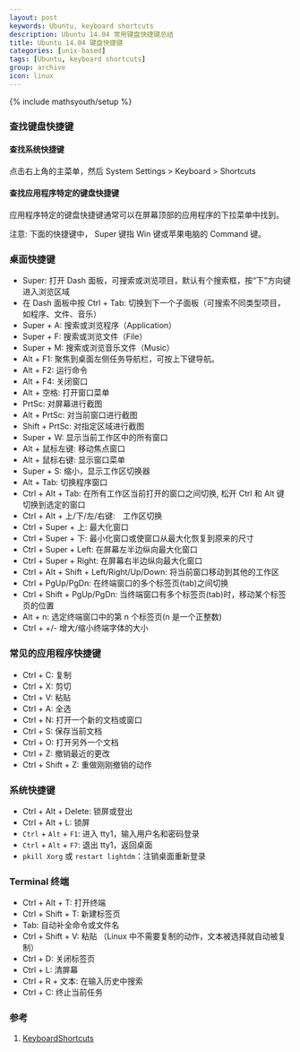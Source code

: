 ```yaml
---
layout: post
keywords: Ubuntu, keyboard shortcuts
description: Ubuntu 14.04 常用键盘快捷键总结
title: Ubuntu 14.04 键盘快捷键
categories: [unix-based]
tags: [Ubuntu, keyboard shortcuts]
group: archive
icon: linux
---
```

{% include mathsyouth/setup %}


### 查找键盘快捷键

#### 查找系统快捷键

点击右上角的主菜单，然后 System Settings > Keyboard > Shortcuts


#### 查找应用程序特定的键盘快捷键

应用程序特定的键盘快捷键通常可以在屏幕顶部的应用程序的下拉菜单中找到。

注意: 下面的快捷键中， Super 键指 Win 键或苹果电脑的 Command 键。


### 桌面快捷键

* Super: 打开 Dash 面板，可搜索或浏览项目，默认有个搜索框，按“下”方向键进入浏览区域
* 在 Dash 面板中按 Ctrl + Tab: 切换到下一个子面板（可搜索不同类型项目，如程序、文件、音乐）
* Super + A: 搜索或浏览程序（Application）
* Super + F: 搜索或浏览文件（File）
* Super + M: 搜索或浏览音乐文件（Music）
* Alt + F1: 聚焦到桌面左侧任务导航栏，可按上下键导航。
* Alt + F2: 运行命令
* Alt + F4: 关闭窗口
* Alt + 空格: 打开窗口菜单
* PrtSc:  对屏幕进行截图
* Alt + PrtSc: 对当前窗口进行截图
* Shift + PrtSc: 对指定区域进行截图
* Super + W: 显示当前工作区中的所有窗口
* Alt + 鼠标左键: 移动焦点窗口
* Alt + 鼠标右键: 显示窗口菜单
* Super + S: 缩小，显示工作区切换器
* Alt + Tab: 切换程序窗口
* Ctrl + Alt + Tab: 在所有工作区当前打开的窗口之间切换, 松开 Ctrl 和 Alt 键切换到选定的窗口
* Ctrl + Alt + 上/下/左/右键:　工作区切换
* Ctrl + Super + 上: 最大化窗口
* Ctrl + Super + 下: 最小化窗口或使窗口从最大化恢复到原来的尺寸
* Ctrl + Super + Left: 在屏幕左半边纵向最大化窗口
* Ctrl + Super + Right: 在屏幕右半边纵向最大化窗口
* Ctrl + Alt + Shift + Left/Right/Up/Down: 将当前窗口移动到其他的工作区
* Ctrl + PgUp/PgDn: 在终端窗口的多个标签页(tab)之间切换
* Ctrl + Shift + PgUp/PgDn: 当终端窗口有多个标签页(tab)时，移动某个标签页的位置
* Alt + n: 选定终端窗口中的第 n 个标签页(n 是一个正整数)
* Ctrl + +/- 增大/缩小终端字体的大小


### 常见的应用程序快捷键

* Ctrl + C: 复制
* Ctrl + X: 剪切
* Ctrl + V: 粘贴
* Ctrl + A: 全选
* Ctrl + N: 打开一个新的文档或窗口
* Ctrl + S: 保存当前文档
* Ctrl + O: 打开另外一个文档
* Ctrl + Z: 撤销最近的更改
* Ctrl + Shift + Z: 重做刚刚撤销的动作


### 系统快捷键

* Ctrl + Alt + Delete: 锁屏或登出
* Ctrl + Alt + L: 锁屏
* `Ctrl` + `Alt` + `F1`: 进入 tty1，输入用户名和密码登录
* `Ctrl` + `Alt` + `F7`: 退出 tty1，返回桌面
* `pkill Xorg` 或 `restart lightdm`：注销桌面重新登录


### Terminal 终端

* Ctrl + Alt + T: 打开终端
* Ctrl + Shift + T: 新建标签页
* Tab: 自动补全命令或文件名
* Ctrl + Shift + V: 粘贴 （Linux 中不需要复制的动作，文本被选择就自动被复制）
* Ctrl + D: 关闭标签页
* Ctrl + L: 清屏幕
* Ctrl + R + 文本: 在输入历史中搜索
* Ctrl + C: 终止当前任务


### 参考

1. [KeyboardShortcuts](https://help.ubuntu.com/community/KeyboardShortcuts)
